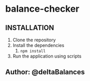 # balance-checker


## INSTALLATION
1. Clone the repository
2. Install the dependencies
   1.  `npm install`
3. Run the application using scripts



## Author: @deltaBalances